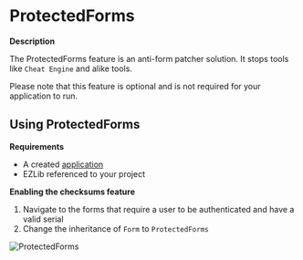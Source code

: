 # ProtectedForms

**Description**

The ProtectedForms feature is an anti-form patcher solution. It stops tools like `Cheat Engine` and alike tools.

Please note that this feature is optional and is not required for your application to run.

## Using ProtectedForms

__Requirements__
* A created [application](https://ezlib.io/apps/new)
* EZLib referenced to your project

__Enabling the checksums feature__

1. Navigate to the forms that require a user to be authenticated and have a valid serial
2. Change the inheritance of `Form` to `ProtectedForms`


![ProtectedForms](https://i.imgur.com/wpSZ6N8.png)